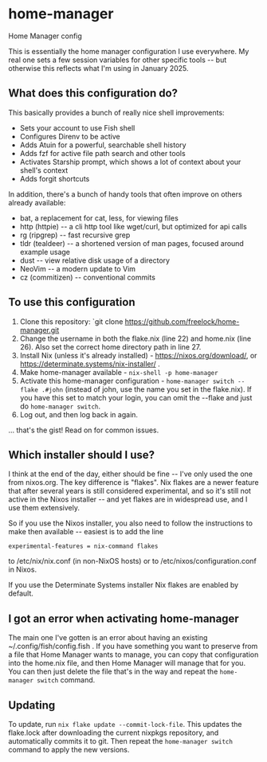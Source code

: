 # home-manager
Home Manager config

This is essentially the home manager configuration I use everywhere. My real one sets a few session variables for other specific tools -- but otherwise this reflects what I'm using in January 2025.

## What does this configuration do?

This basically provides a bunch of really nice shell improvements:

- Sets your account to use Fish shell
- Configures Direnv to be active
- Adds Atuin for a powerful, searchable shell history
- Adds fzf for active file path search and other tools
- Activates Starship prompt, which shows a lot of context about your shell's context
- Adds forgit shortcuts

In addition, there's a bunch of handy tools that often improve on others already available:

- bat, a replacement for cat, less, for viewing files
- http (httpie) -- a cli http tool like wget/curl, but optimized for api calls
- rg (ripgrep) -- fast recursive grep
- tldr (tealdeer) -- a shortened version of man pages, focused around example usage
- dust -- view relative disk usage of a directory
- NeoVim -- a modern update to Vim
- cz (commitizen) -- conventional commits


## To use this configuration

1. Clone this repository: `git clone https://github.com/freelock/home-manager.git
2. Change the username in both the flake.nix (line 22) and home.nix (line 26). Also set the correct home directory path in line 27.
3. Install Nix (unless it's already installed) - https://nixos.org/download/, or https://determinate.systems/nix-installer/ .
4. Make home-manager available - `nix-shell -p home-manager`
5. Activate this home-manager configuration - `home-manager switch --flake .#john` (instead of john, use the name you set in the flake.nix). If you have this set to match your login, you can omit the --flake and just do `home-manager switch`.
6. Log out, and then log back in again.

... that's the gist! Read on for common issues.

## Which installer should I use?

I think at the end of the day, either should be fine -- I've only used the one from nixos.org. The key difference is "flakes". Nix flakes are a newer feature that after several years is still considered experimental, and so it's still not active in the Nixos installer -- and yet flakes are in widespread use, and I use them extensively.

So if you use the Nixos installer, you also need to follow the instructions to make then available -- easiest is to add the line

```
experimental-features = nix-command flakes
```
to /etc/nix/nix.conf (in non-NixOS hosts) or to /etc/nixos/configuration.conf in Nixos.

If you use the Determinate Systems installer Nix flakes are enabled by default.

## I got an error when activating home-manager

The main one I've gotten is an error about having an existing ~/.config/fish/config.fish . If you have something you want to preserve from a file that Home Manager wants to manage, you can copy that configuration into the home.nix file, and then Home Manager will manage that for you. You can then just delete the file that's in the way and repeat the `home-manager switch` command.

## Updating

To update, run `nix flake update --commit-lock-file`. This updates the flake.lock after downloading the current nixpkgs repository, and automatically commits it to git. Then repeat the `home-manager switch` command to apply the new versions.
